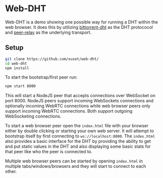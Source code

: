 # Web-DHT

Web-DHT is a demo showing one possible way for running a DHT within the web browser. It does this by utilizing [bittorrent-dht](https://github.com/feross/bittorrent-dht) as the DHT protococol and [peer-relay](https://github.com/xuset/peer-relay) as the underlying transport.

## Setup

```bash
git clone https://github.com/xuset/web-dht/
cd web-dht
npm install
```

To start the bootstrap/first peer run:
```bash
npm start 8000
```

This will start a NodeJS peer that accepts connections over WebSocket on port 8000. NodeJS peers support incoming WebSockets connections and optionally incoming WebRTC connections while web browser peers only support incoming WebRTC connections. Both support outgoing WebSocketing connections. 

To start a web browser peer open the `index.html` file with your browser either by double clicking or starting your own web server. It will attempt to bootstrap itself by first connecting to `ws://localhost:8000`. The `index.html` also provides a basic interface for the DHT by providing the ability to get and put static values in the DHT and also displaying some basic stats for that peer like who the peer is connected to.

Multiple web browser peers can be started by opening `index.html` in multiple tabs/windows/browsers and they will start to connect to each other.

